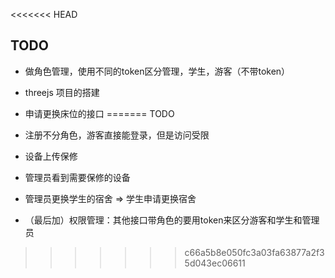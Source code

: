 <<<<<<< HEAD
## TODO

- 做角色管理，使用不同的token区分管理，学生，游客（不带token）
- threejs 项目的搭建
- 申请更换床位的接口
=======
TODO
- 注册不分角色，游客直接能登录，但是访问受限
- 设备上传保修
- 管理员看到需要保修的设备
- 管理员更换学生的宿舍 => 学生申请更换宿舍

- （最后加）权限管理：其他接口带角色的要用token来区分游客和学生和管理员
>>>>>>> c66a5b8e050fc3a03fa63877a2f35d043ec06611
